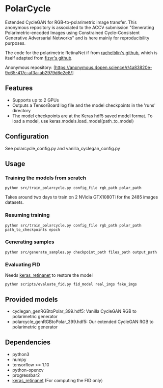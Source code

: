 # PolarCycle
Extended CycleGAN for RGB-to-polarimetric image transfer. This anonymous repository is associated to the ACCV submission "Generating Polarimetric-encoded Images using Constrained Cycle-Consistent Generative Adversarial Networks" and is here mainly for reproducibility purposes.

The code for the polarimetric RetinaNet if from [rachelblin's github](https://github.com/RachelBlin/keras-retinanet), which is itself adapted from  [fizyr's github](https://github.com/fizyr/keras-retinanet).

Anonymous repository: [https://anonymous.4open.science/r/4a83820e-9c65-417c-af3a-ab2979d6e2e8/]

## Features
- Supports up to 2 GPUs
- Outputs a TensorBoard log file and the model checkpoints in the 'runs' directory
- The model checkpoints are at the Keras hdf5 saved model format. To load a model, use keras.models.load_model(path_to_model)

## Configuration
See polarcycle_config.py and vanilla_cyclegan_config.py

## Usage 
### Training the models from scratch
```shell
python src/train_polarcycle.py config_file rgb_path polar_path
```
Takes around two days to train on 2 NVidia GTX1080Ti for the 2485 images datasets. 

### Resuming training
```shell
python src/train_polarcycle.py config_file rgb_path polar_path path_to_checkpoints epoch
```
### Generating samples
```shell
python src/generate_samples.py checkpoint_path files_path output_path
```
### Evaluating FID
Needs [keras_retinanet](https://github.com/fizyr/keras-retinanet) to restore the model
```shell
python scripts/evaluate_fid.py fid_model real_imgs fake_imgs
```

## Provided models
- cyclegan_genRGBtoPolar_399.hdf5: Vanilla CycleGAN RGB to polarimetric generator
- polarcycle_genRGBtoPolar_399.hdf5: Our extended CycleGAN RGB to polarimetric generator

## Dependencies
- python3
- numpy
- tensorflow >= 1.10
- python-opencv
- progressbar2
- [keras_retinanet](https://github.com/fizyr/keras-retinanet) (For computing the FID only)
